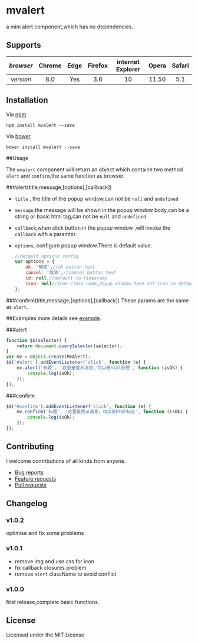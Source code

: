 # mvalert
a mini alert component,which has no dependencies.
## Supports

| *browser* | Chrome | Edge | Firefox | internet Explorer | Opera | Safari |
|  :--:  |  :--:  | :--: |  :--:   |        :--:       |  :--: |  :--:  |
| *version* | 8.0    | Yes  | 3.6 | 10 |  11.50 | 5.1 |

 
## Installation
Via [npm](https://www.npmjs.com/)

```
npm install mvalert --save
```

Via [bower](https://bower.io/)

```
bower install mvalert --save
```

##Usage

The `mvalert` component will return an object which containe two method `alert` and `confirm`,the same function as browser.

###alert(title,message,[options],[callback])

* `title` , the title of the popup window,can not be `null` and `undefined`
* `message`,the message will be shown in the popup window body,can be a string or basic html tag,can not be `null` and `undefined`
* `callback`,when click button in the popup window ,will invoke the `callback` with a paramter.
* `options`, configure popup window.There is default value.

	```javascript
	//default options config
    var options = {
        ok: '确定',//ok button text
        cancel: '取消',//cancel button text
        id: null,//default to timestamp 
        icon: null//icon class name,popup window have not icon in default.
    };
	```

###confirm(title,message,[options],[callback])
These params are the same as `alert`.

##Examples
more details see [example](https://github.com/snayan/mvalert/tree/master/examples).

###alert

```javascript
function $$(selector) {
    return document.querySelector(selector);
}
var mv = Object.create(MvAlert);
$$('#alert').addEventListener('click', function (e) {
    mv.alert('标题', '这里是提示消息，可以是html标签', function (isOk) {
        console.log(isOk);
    });
});
```

###confirm
 
```javascript
$$('#confirm').addEventListener('click', function (e) {
    mv.confirm('标题', '这里是提示消息，可以是html标签', function (isOk) {
        console.log(isOk);
    });
});
```
## Contributing

I welcome contributions of all kinds from anyone.

* [Bug reports](https://github.com/snayan/mvalert/issues) 
* [Feature requests](https://github.com/snayan/mvalert/issues)
* [Pull requests](https://github.com/snayan/mvalert/pulls)

## Changelog

### v1.0.2

optimise and fix some problems

### v1.0.1

* remove img and use css for icon 
* fix callback closures problem
* remove `alert` className to avoid conflict

### v1.0.0
first release,complete basic functions.

## License
Licensed under the MIT License
